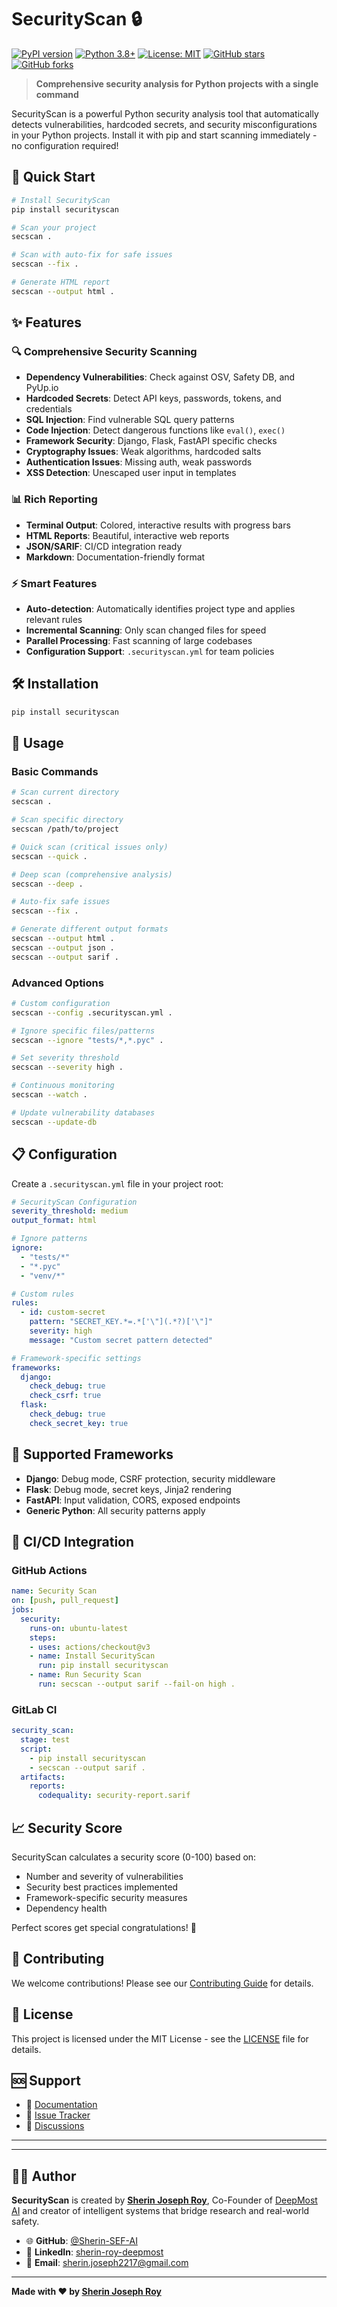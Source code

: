 # SecurityScan 🔒

[![PyPI version](https://badge.fury.io/py/securityscan.svg)](https://badge.fury.io/py/securityscan)
[![Python 3.8+](https://img.shields.io/badge/python-3.8+-blue.svg)](https://www.python.org/downloads/)
[![License: MIT](https://img.shields.io/badge/License-MIT-yellow.svg)](https://opensource.org/licenses/MIT)
[![GitHub stars](https://img.shields.io/github/stars/Sherin-SEF-AI/security-scan.svg)](https://github.com/Sherin-SEF-AI/security-scan)
[![GitHub forks](https://img.shields.io/github/forks/Sherin-SEF-AI/security-scan.svg)](https://github.com/Sherin-SEF-AI/security-scan)

> **Comprehensive security analysis for Python projects with a single command**

SecurityScan is a powerful Python security analysis tool that automatically detects vulnerabilities, hardcoded secrets, and security misconfigurations in your Python projects. Install it with pip and start scanning immediately - no configuration required!

## 🚀 Quick Start

```bash
# Install SecurityScan
pip install securityscan

# Scan your project
secscan .

# Scan with auto-fix for safe issues
secscan --fix .

# Generate HTML report
secscan --output html .
```

## ✨ Features

### 🔍 Comprehensive Security Scanning
- **Dependency Vulnerabilities**: Check against OSV, Safety DB, and PyUp.io
- **Hardcoded Secrets**: Detect API keys, passwords, tokens, and credentials
- **SQL Injection**: Find vulnerable SQL query patterns
- **Code Injection**: Detect dangerous functions like `eval()`, `exec()`
- **Framework Security**: Django, Flask, FastAPI specific checks
- **Cryptography Issues**: Weak algorithms, hardcoded salts
- **Authentication Issues**: Missing auth, weak passwords
- **XSS Detection**: Unescaped user input in templates

### 📊 Rich Reporting
- **Terminal Output**: Colored, interactive results with progress bars
- **HTML Reports**: Beautiful, interactive web reports
- **JSON/SARIF**: CI/CD integration ready
- **Markdown**: Documentation-friendly format

### ⚡ Smart Features
- **Auto-detection**: Automatically identifies project type and applies relevant rules
- **Incremental Scanning**: Only scan changed files for speed
- **Parallel Processing**: Fast scanning of large codebases
- **Configuration Support**: `.securityscan.yml` for team policies

## 🛠️ Installation

```bash
pip install securityscan
```

## 📖 Usage

### Basic Commands

```bash
# Scan current directory
secscan .

# Scan specific directory
secscan /path/to/project

# Quick scan (critical issues only)
secscan --quick .

# Deep scan (comprehensive analysis)
secscan --deep .

# Auto-fix safe issues
secscan --fix .

# Generate different output formats
secscan --output html .
secscan --output json .
secscan --output sarif .
```

### Advanced Options

```bash
# Custom configuration
secscan --config .securityscan.yml .

# Ignore specific files/patterns
secscan --ignore "tests/*,*.pyc" .

# Set severity threshold
secscan --severity high .

# Continuous monitoring
secscan --watch .

# Update vulnerability databases
secscan --update-db
```

## 📋 Configuration

Create a `.securityscan.yml` file in your project root:

```yaml
# SecurityScan Configuration
severity_threshold: medium
output_format: html

# Ignore patterns
ignore:
  - "tests/*"
  - "*.pyc"
  - "venv/*"

# Custom rules
rules:
  - id: custom-secret
    pattern: "SECRET_KEY.*=.*['\"](.*?)['\"]"
    severity: high
    message: "Custom secret pattern detected"

# Framework-specific settings
frameworks:
  django:
    check_debug: true
    check_csrf: true
  flask:
    check_debug: true
    check_secret_key: true
```

## 🎯 Supported Frameworks

- **Django**: Debug mode, CSRF protection, security middleware
- **Flask**: Debug mode, secret keys, Jinja2 rendering
- **FastAPI**: Input validation, CORS, exposed endpoints
- **Generic Python**: All security patterns apply

## 🔧 CI/CD Integration

### GitHub Actions

```yaml
name: Security Scan
on: [push, pull_request]
jobs:
  security:
    runs-on: ubuntu-latest
    steps:
    - uses: actions/checkout@v3
    - name: Install SecurityScan
      run: pip install securityscan
    - name: Run Security Scan
      run: secscan --output sarif --fail-on high .
```

### GitLab CI

```yaml
security_scan:
  stage: test
  script:
    - pip install securityscan
    - secscan --output sarif .
  artifacts:
    reports:
      codequality: security-report.sarif
```

## 📈 Security Score

SecurityScan calculates a security score (0-100) based on:
- Number and severity of vulnerabilities
- Security best practices implemented
- Framework-specific security measures
- Dependency health

Perfect scores get special congratulations! 🎉

## 🤝 Contributing

We welcome contributions! Please see our [Contributing Guide](CONTRIBUTING.md) for details.

## 📄 License

This project is licensed under the MIT License - see the [LICENSE](LICENSE) file for details.

## 🆘 Support

- 📖 [Documentation](https://github.com/Sherin-SEF-AI/security-scan#readme)
- 🐛 [Issue Tracker](https://github.com/Sherin-SEF-AI/security-scan/issues)
- 💬 [Discussions](https://github.com/Sherin-SEF-AI/security-scan/discussions)

---

---

## 👨‍💻 Author

**SecurityScan** is created by [**Sherin Joseph Roy**](https://github.com/Sherin-SEF-AI), Co-Founder of [DeepMost AI](https://github.com/Sherin-SEF-AI) and creator of intelligent systems that bridge research and real-world safety.

- 🌐 **GitHub**: [@Sherin-SEF-AI](https://github.com/Sherin-SEF-AI)
- 💼 **LinkedIn**: [sherin-roy-deepmost](https://www.linkedin.com/in/sherin-roy-deepmost/)
- 📧 **Email**: sherin.joseph2217@gmail.com

---

**Made with ❤️ by [Sherin Joseph Roy](https://github.com/Sherin-SEF-AI)**
